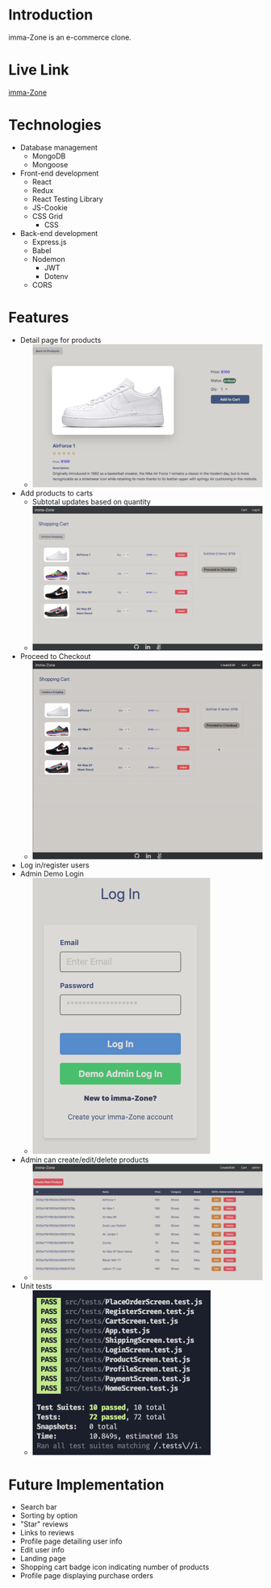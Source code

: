 # Introduction
imma-Zone is an e-commerce clone.

# Live Link

[imma-Zone](https://e-commerce-5555-frontend.herokuapp.com/)

# Technologies

- Database management
	- MongoDB
  - Mongoose
- Front-end development
	- React
  - Redux
  - React Testing Library
  - JS-Cookie
  - CSS Grid
	- CSS
- Back-end development
	- Express.js
  - Babel
  - Nodemon
	- JWT
	- Dotenv
  - CORS

# Features

- Detail page for products
  - ![detail-page](public/images/detail-page.png)
- Add products to carts
  - Subtotal updates based on quantity
  - ![cart-screenshot](public/images/cart-screenshot.png)
- Proceed to Checkout
  - ![checkout](public/images/proceed-to-checkout.gif)
- Log in/register users
- Admin Demo Login
  - ![demo-login](public/images/demo-login.png)
- Admin can create/edit/delete products
  - ![screenshot1](public/images/screenshot1.png)
- Unit tests
  - ![unit-tests](public/images/screenshot2.jpg)

# Future Implementation
- Search bar
- Sorting by option
- "Star" reviews
- Links to reviews
- Profile page detailing user info
- Edit user info
- Landing page
- Shopping cart badge icon indicating number of products
- Profile page displaying purchase orders